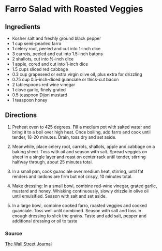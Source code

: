 # Farro Salad with Roasted Veggies

## Ingredients

- Kosher salt and freshly ground black pepper
- 1 cup semi-pearled farro
- 1 celery root, peeled and cut into 1-inch dice
- 3 carrots, peeled and cut into 1.5-inch batons
- 2 shallots, cut into ½-inch dice
- 1 apple, cored and cut into 1-inch dice
- 1.5 cups sliced red cabbage
- 0.3 cup grapeseed or extra virgin olive oil, plus extra for drizzling
- 0.75 cup 0.5-inch-diced guanciale or thick-cut bacon
- 2 tablespoons red wine vinegar
- 1 clove garlic, finely grated
- 0.5 teaspoon Dijon mustard
- 1 teaspoon honey

## Directions

1. Preheat oven to 425 degrees. Fill a medium pot with salted water and bring
   it to a boil over high heat. Once boiling, add farro and cook until tender,
   18-20 minutes. Drain, toss dry and set aside.

1. Meanwhile, place celery root, carrots, shallots, apple and cabbage on a
   baking sheet. Toss with oil and season with salt. Spread veggies on sheet in a
   single layer and roast on center rack until tender, stirring halfway through,
   about 25 minutes total.

1. In a small pan, cook guanciale over medium heat, stirring, until fat renders
   and lardons are firm but not crispy, 10 minutes total.

1. Make dressing: In a small bowl, combine red-wine vinegar, grated garlic,
   mustard and honey. Whisking continuously, slowly drizzle in olive oil until
   emulsified. Season with salt and set aside.

1. In a large bowl, combine cooked farro, roasted veggies and cooked guanciale.
   Toss well until combined. Season with salt and toss in enough dressing to slick
   the grains. Taste and add salt, pepper and additional dressing or oil to taste

### Source

[The Wall Street Journal](https://www.wsj.com/recipes/farro-salad-with-roasted-carrots-cabbage-and-guanciale--15a3dcc3)
